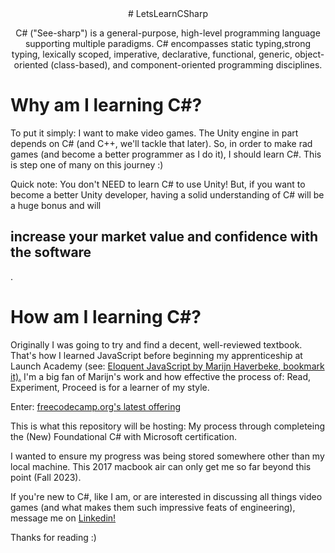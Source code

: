 <div align="center">
# LetsLearnCSharp

C# ("See-sharp") is a general-purpose, high-level programming language supporting multiple paradigms.
C# encompasses static typing,strong typing, lexically scoped, imperative, declarative, functional, generic, object-oriented (class-based), and component-oriented programming disciplines.
</div>


<h1>Why am I learning C#?</h1>
To put it simply: I want to make video games. The Unity engine in part depends on C# (and C++, we'll tackle that later).
So, in order to make rad games (and become a better programmer as I do it), I should learn C#.
This is step one of many on this journey :)

Quick note: You don't NEED to learn C# to use Unity!
But, if you want to become a better Unity developer, having a solid understanding of C# will be a huge bonus and will
<h2>increase your market value and confidence with the software</h2>.

<h1>How am I learning C#?</h1>
Originally I was going to try and find a decent, well-reviewed textbook. That's how I learned JavaScript before beginning my apprenticeship at Launch Academy
(see: <a href="https://eloquentjavascript.net/" target="_blank">Eloquent JavaScript by Marijn Haverbeke, bookmark it).</a>
I'm a big fan of Marijn's work and how effective the process of: Read, Experiment, Proceed is for a learner of my style.

Enter: <a href="https://www.freecodecamp.org/learn/foundational-c-sharp-with-microsoft/" target="_blank">freecodecamp.org's latest offering</a>

This is what this repository will be hosting: My process through completeing the (New) Foundational C# with Microsoft certification.

I wanted to ensure my progress was being stored somewhere other than my local machine. This 2017 macbook air can only get me so far beyond this point (Fall 2023).

If you're new to C#, like I am, or are interested in discussing all things video games (and what makes them such impressive feats of engineering), message me on <a href="https://www.linkedin.com/in/matthew-mccredy/" target="_blank">Linkedin!</a>

Thanks for reading :)
